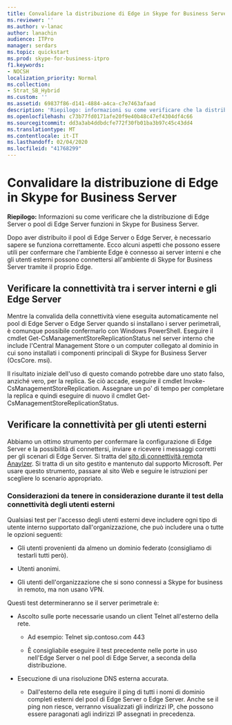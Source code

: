 ```yaml
---
title: Convalidare la distribuzione di Edge in Skype for Business Server
ms.reviewer: ''
ms.author: v-lanac
author: lanachin
audience: ITPro
manager: serdars
ms.topic: quickstart
ms.prod: skype-for-business-itpro
f1.keywords:
- NOCSH
localization_priority: Normal
ms.collection:
- Strat_SB_Hybrid
ms.custom: ''
ms.assetid: 69837f86-d141-4884-a4ca-c7e7463afaad
description: 'Riepilogo: informazioni su come verificare che la distribuzione di Edge Server o pool di Edge Server funzioni in Skype for Business Server.'
ms.openlocfilehash: c73b77fd0171afe20f9e40b48c47ef4304df4c66
ms.sourcegitcommit: dd3a3ab4ddbdcfe772f30fb01ba3b97c45c43dd4
ms.translationtype: MT
ms.contentlocale: it-IT
ms.lasthandoff: 02/04/2020
ms.locfileid: "41768299"
---
```

# <a name="validate-your-edge-deployment-in-skype-for-business-server"></a>Convalidare la distribuzione di Edge in Skype for Business Server
 
**Riepilogo:** Informazioni su come verificare che la distribuzione di Edge Server o pool di Edge Server funzioni in Skype for Business Server.
  
Dopo aver distribuito il pool di Edge Server o Edge Server, è necessario sapere se funziona correttamente. Ecco alcuni aspetti che possono essere utili per confermare che l'ambiente Edge è connesso ai server interni e che gli utenti esterni possono connettersi all'ambiente di Skype for Business Server tramite il proprio Edge.
  
## <a name="verify-connectivity-between-your-internal-servers-and-your-edge-servers"></a>Verificare la connettività tra i server interni e gli Edge Server

Mentre la convalida della connettività viene eseguita automaticamente nel pool di Edge Server o Edge Server quando si installano i server perimetrali, è comunque possibile confermarlo con Windows PowerShell. Eseguire il cmdlet Get-CsManagementStoreReplicationStatus nel server interno che include l'Central Management Store o un computer collegato al dominio in cui sono installati i componenti principali di Skype for Business Server (OcsCore. msi).
  
Il risultato iniziale dell'uso di questo comando potrebbe dare uno stato falso, anziché vero, per la replica. Se ciò accade, eseguire il cmdlet Invoke-CsManagementStoreReplication. Assegnare un po' di tempo per completare la replica e quindi eseguire di nuovo il cmdlet Get-CsManagementStoreReplicationStatus.
  
## <a name="verify-connectivity-for-your-external-users"></a>Verificare la connettività per gli utenti esterni

Abbiamo un ottimo strumento per confermare la configurazione di Edge Server e la possibilità di connettersi, inviare e ricevere i messaggi corretti per gli scenari di Edge Server. Si tratta del [sito di connettività remota Anaylzer](https://testconnectivity.microsoft.com/). Si tratta di un sito gestito e mantenuto dal supporto Microsoft. Per usare questo strumento, passare al sito Web e seguire le istruzioni per scegliere lo scenario appropriato.
  
### <a name="things-to-consider-when-testing-external-user-connectivity"></a>Considerazioni da tenere in considerazione durante il test della connettività degli utenti esterni

Qualsiasi test per l'accesso degli utenti esterni deve includere ogni tipo di utente interno supportato dall'organizzazione, che può includere una o tutte le opzioni seguenti:
  
- Gli utenti provenienti da almeno un dominio federato (consigliamo di testarli tutti però).
    
- Utenti anonimi.
    
- Gli utenti dell'organizzazione che si sono connessi a Skype for business in remoto, ma non usano VPN.
    
Questi test determineranno se il server perimetrale è:
  
- Ascolto sulle porte necessarie usando un client Telnet all'esterno della rete.
    
  - Ad esempio: Telnet sip.contoso.com 443
    
  - È consigliabile eseguire il test precedente nelle porte in uso nell'Edge Server o nel pool di Edge Server, a seconda della distribuzione.
    
- Esecuzione di una risoluzione DNS esterna accurata.
    
  - Dall'esterno della rete eseguire il ping di tutti i nomi di dominio completi esterni del pool di Edge Server o Edge Server. Anche se il ping non riesce, verranno visualizzati gli indirizzi IP, che possono essere paragonati agli indirizzi IP assegnati in precedenza.
    

